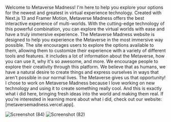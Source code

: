 Welcome to Metaverse Madness!
I'm here to help you explore your options for the newest and greatest in virtual experience technology.
Created with Next.js 13 and Framer Motion, Metaverse Madness offers the best interactive experience of multi-worlds. With the cutting-edge technology of this powerful combination, you can explore the virtual worlds with ease and have a truly immersive experience.
The Metaverse Madness website is designed to help you experience the Metaverse in the most immersive way possible. The site encourages users to explore the options available to them, allowing them to customize their experience with a variety of different tools and features.
it includes a lot of information about the Metaverse, how you can use it, why it's so awesome, and more.
We encourage people to explore their creativity through this platform. We believe that as humans, we have a natural desire to create things and express ourselves in ways that aren't possible in our normal lives. The Metaverse gives us that opportunity!
I chose to work on Metaverse Madness because I love working on new technology and using it to create something really cool. And this is exactly what i did here, bringing fresh ideas into the world and making them real. If you're interested in learning more about what i did, check out our website: [metaversemadness.vercel.app].



![Screenshot (84)](https://user-images.githubusercontent.com/102025110/205725808-261eb2b2-66ae-414a-889d-79ce421ec0d0.png)
![Screenshot (82)](https://user-images.githubusercontent.com/102025110/205725821-70b964fa-8dbd-4906-bff3-346530f1f5d6.png)
